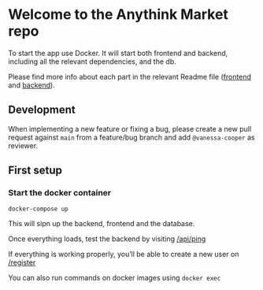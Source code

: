 # Welcome to the Anythink Market repo

To start the app use Docker. It will start both frontend and backend, including all the relevant dependencies, and the db.

Please find more info about each part in the relevant Readme file ([frontend](frontend/readme.md) and [backend](backend/README.md)).

## Development

When implementing a new feature or fixing a bug, please create a new pull request against `main` from a feature/bug branch and add `@vanessa-cooper` as reviewer.

## First setup

### Start the docker container

```
docker-compose up
```

This will sipn up the backend, frontend and the database.

Once everything loads, test the backend by visiting [/api/ping](https://obelusfamily-anythink-market-qdm9d-5x79wr7rxjxc49v4-3000.githubpreview.dev/api/ping)

If everything is working properly, you’ll be able to create a new user on [/register](https://obelusfamily-anythink-market-qdm9d-5x79wr7rxjxc49v4-3001.githubpreview.dev/register)

You can also run commands on docker images using `docker exec`
